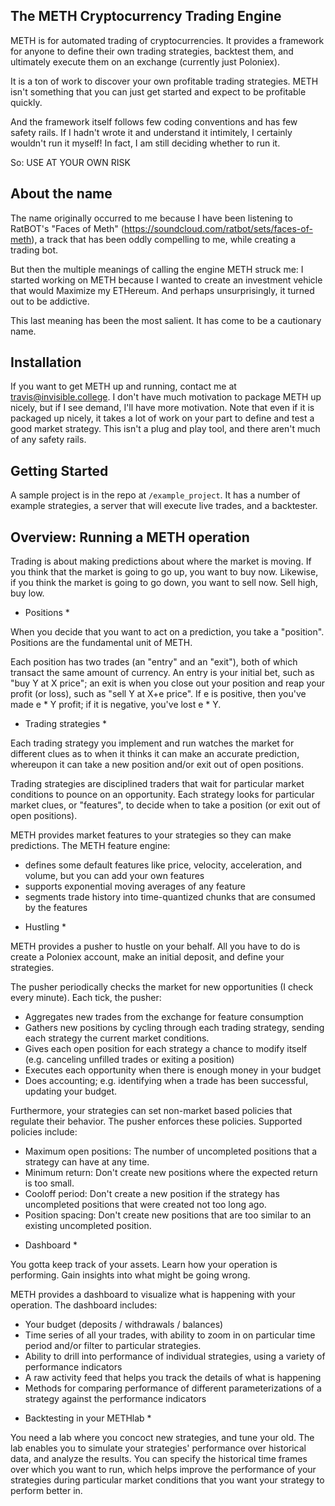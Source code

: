 The METH Cryptocurrency Trading Engine
------------------------------------------------------------

METH is for automated trading of cryptocurrencies. It provides a framework for anyone to define their own trading strategies, backtest them, and ultimately execute them on an exchange (currently just Poloniex). 

It is a ton of work to discover your own profitable trading strategies. METH isn't something that you can just get started and expect to be profitable quickly. 

And the framework itself follows few coding conventions and has few safety rails. If I hadn't wrote it and understand it intimitely, I certainly wouldn't run it myself! In fact, I am still deciding whether to run it. 

So: USE AT YOUR OWN RISK


About the name
------------------------------------------------------------

The name originally occurred to me because I have been listening to RatBOT's "Faces of Meth" (https://soundcloud.com/ratbot/sets/faces-of-meth), a track that has been oddly compelling to me, while creating a trading bot. 

But then the multiple meanings of calling the engine METH struck me: I started working on METH because I wanted to create an investment vehicle that would Maximize my ETHereum. And perhaps unsurprisingly, it turned out to be addictive.

This last meaning has been the most salient. It has come to be a cautionary name.


Installation
-------------------------
If you want to get METH up and running, contact me at travis@invisible.college. I don't have much motivation to package METH up nicely, but if I see demand, I'll have more motivation. Note that even if it is packaged up nicely, it takes a lot of work on your part to define and test a good market strategy. This isn't a plug and play tool, and there aren't much of any safety rails.


Getting Started
-------------------------
A sample project is in the repo at `/example_project`. It has a number of example strategies, a server that will execute live trades, and a backtester.


Overview: Running a METH operation
-----------------------------------------------------

Trading is about making predictions about where the market is moving. If you think that the market is going to go up, you want to buy now. Likewise, if you think the market is going to go down, you want to sell now. Sell high, buy low. 

* Positions * 

When you decide that you want to act on a prediction, you take a "position". Positions are the fundamental unit of METH. 

Each position has two trades (an "entry" and an "exit"), both of which transact the same amount of currency. An entry is your initial bet, such as "buy Y at X price"; an exit is when you close out your position and reap your profit (or loss), such as "sell Y at X+e price". If e is positive, then you've made e * Y profit; if it is negative, you've lost e * Y. 

* Trading strategies *

Each trading strategy you implement and run watches the market for different clues as to when it thinks it can make an accurate prediction, whereupon it can take a new position and/or exit out of open positions. 

Trading strategies are disciplined traders that wait for particular market conditions to pounce on an opportunity. Each strategy looks for particular market clues, or "features", to decide when to take a position (or exit out of open positions). 

METH provides market features to your strategies so they can make predictions. The METH feature engine:
  - defines some default features like price, velocity, acceleration, and volume, but you can add your own features
  - supports exponential moving averages of any feature
  - segments trade history into time-quantized chunks that are consumed by the features

* Hustling * 

METH provides a pusher to hustle on your behalf. All you have to do is create a Poloniex account, make an initial deposit, and define your strategies. 

The pusher periodically checks the market for new opportunities (I check every minute). Each tick, the pusher:
- Aggregates new trades from the exchange for feature consumption
- Gathers new positions by cycling through each trading strategy, sending each strategy the current market conditions. 
- Gives each open position for each strategy a chance to modify itself (e.g. canceling unfilled trades or exiting a position) 
- Executes each opportunity when there is enough money in your budget
- Does accounting; e.g. identifying when a trade has been successful, updating your budget.

Furthermore, your strategies can set non-market based policies that regulate their behavior. The pusher enforces these policies. Supported policies include: 
- Maximum open positions: The number of uncompleted positions that a strategy can have at any time. 
- Minimum return: Don't create new positions where the expected return is too small. 
- Cooloff period: Don't create a new position if the strategy has uncompleted positions that were created not too long ago. 
- Position spacing: Don't create new positions that are too similar to an existing uncompleted position. 

* Dashboard * 

You gotta keep track of your assets. Learn how your operation is performing. Gain insights into what might be going wrong. 

METH provides a dashboard to visualize what is happening with your operation. The dashboard includes:
  - Your budget (deposits / withdrawals / balances)
  - Time series of all your trades, with ability to zoom in on particular time period and/or filter to particular strategies. 
  - Ability to drill into performance of individual strategies, using a variety of performance indicators
  - A raw activity feed that helps you track the details of what is happening
  - Methods for comparing performance of different parameterizations of a strategy against the performance indicators


* Backtesting in your METHlab * 

You need a lab where you concoct new strategies, and tune your old. The lab enables you to simulate your strategies' performance over historical data, and analyze the results. You can specify the historical time frames over which you want to run, which helps improve the performance of your strategies during particular market conditions that you want your strategy to perform better in. 
